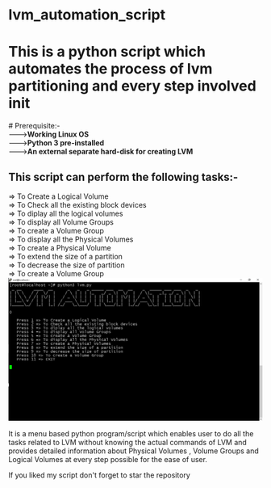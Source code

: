 # lvm_automation_script
<H1>This is a python script which automates the process of lvm partitioning and every step involved init </H1>
# Prerequisite:- <br />
---><b>Working Linux OS</b><br />
---><b>Python 3 pre-installed</b><br />
---><b>An external separate hard-disk for creating LVM</b><br />

<H2>This script can perform the following tasks:-</H2>
    => To Create a Logical Volume<br />
    => To Check all the existing block devices<br />
    => To diplay all the logical volumes<br />
    => To display all Volume Groups<br />
    => To create a Volume Group<br />
    => To display all the Physical Volumes<br />
    => To create a Physical Volume<br />
    => To extend the size of a partition<br />
    => To decrease the size of partition<br />
    => To create a Volume Group<br />

<img src='https://raw.githubusercontent.com/akhilsukhnani/lvm_automation_script/main/Screenshot%20(365).png'>

It is a menu based python program/script which enables user to do all the tasks related to LVM without knowing the actual commands of LVM and provides detailed information about Physical Volumes , Volume Groups and Logical Volumes at every step possible for the ease of user. 

If you liked my script don't forget to star the repository
